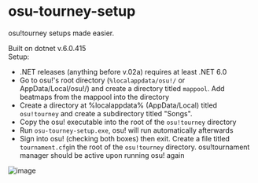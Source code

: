 # osu-tourney-setup

osu!tourney setups made easier.

Built on dotnet v.6.0.415\
Setup:

- .NET releases (anything before v.02a) requires at least .NET 6.0
- Go to osu!'s root directory (`%localappdata/osu!/` or AppData/Local/osu!/) and create a directory titled `mappool`. Add beatmaps from the mappool into the directory
- Create a directory at %localappdata% (AppData/Local) titled `osu!tourney` and create a subdirectory titled "Songs".
- Copy the osu! executable into the root of the `osu!tourney` directory
- Run `osu-tourney-setup.exe`, osu! will run automatically afterwards
- Sign into osu! (checking both boxes) then exit. Create a file titled `tournament.cfg`in the root of the `osu!tourney` directory. osu!tournament manager should be active upon running osu! again

![image](https://github.com/WindowsMeosu/osu-tourney-setup/assets/104236864/7e27379a-2c86-4a73-8adc-cf1afd390233)
